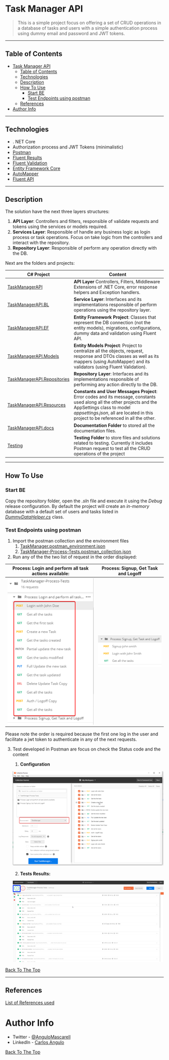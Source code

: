 # Task Manager API

> This is a simple project focus on offering a set of CRUD operations in a database of tasks and users with a simple authentication process using dummy email and password and JWT tokens.

---

## Table of Contents

- [Task Manager API](#task-manager-api)
  - [Table of Contents](#table-of-contents)
  - [Technologies](#technologies)
  - [Description](#description)
  - [How To Use](#how-to-use)
    - [Start BE](#start-be)
    - [Test Endpoints using postman](#test-endpoints-using-postman)
  - [References](#references)
- [Author Info](#author-info)

---

## Technologies

* . NET Core
* Authorization process and JWT Tokens (minimalistic)
* [Postman](https://learning.getpostman.com/docs)
* [Fluent Results ](https://github.com/altmann/FluentResults)
* [Fluent Validation](https://fluentvalidation.net)
* [Entity Framework Core](https://docs.microsoft.com/es-es/ef/core/)
* [AutoMapper](https://automapper.org/) 
* [Fluent API](https://docs.microsoft.com/es-es/ef/ef6/modeling/code-first/fluent/types-and-properties) 


---

## Description

The solution have the next three layers structures:

1. **API Layer**: Controllers and filters, responsible of validate requests and tokens using the services or models required.
2. **Services Layer**: Responsible of handle any business logic as login process or task operations. Focus on take logic from the controllers and interact with the repository.
3. **Repository Layer**: Responsible of perform any operation directly with the DB.

Next are the folders and projects:

| C# Project                                                   | Content                                                                                                                                                                                                                                     |
| ------------------------------------------------------------ | ------------------------------------------------------------------------------------------------------------------------------------------------------------------------------------------------------------------------------------------- |
| [TaskManagerAPI](./TaskManagerAPI)                           | **API Layer** Controllers, Filters, Middleware Extensions of .NET Core, error response helpers and Exception handlers.                                                                                                                      |
| [TaskManagerAPI.BL](./TaskManagerAPI.BL)                     | **Service Layer**: Interfaces and its implementations responsible of perform operations using the repository layer.                                                                                                                         |
| [TaskManagerAPI.EF](./TaskManagerAPI.EF)                     | **Entity Framework Project**: Classes that represent the DB connection (not the entity models), migrations, configurations, dummy data and validation using Fluent API.                                                                     |
| [TaskManagerAPI.Models](./TaskManagerAPI.Models)             | **Entity Models Project**: Project to centralize all the objects, request, response and DTOs classes as well as its mappers (using AutoMapper) and its validators (using Fluent Validation).                                                |
| [TaskManagerAPI.Repositories](./TaskManagerAPI.Repositories) | **Repository Layer**: Interfaces and its implementations responsible of performing any action directly to the DB.                                                                                                                           |
| [TaskManagerAPI.Resources](./TaskManagerAPI.Resources)       | **Constants and User Messages Project**: Error codes and its message, constants used along all the other projects and the AppSettings class to model _appsettings.json_, all are located in this project to be referenced in all the other. |
| [TaskManagerAPI.docs](./TaskManagerAPI.docs)                 | **Documentation Folder** to stored all the documentation files.                                                                                                                                                                             |
| [Testing](./Testing)                                         | **Testing Folder** to store files and solutions related to testing. Currently it includes Postman request to test all the CRUD operations of the project                                                                                    |

---

## How To Use

### Start BE

Copy the repository folder, open the _.sln_ file and execute it using the _Debug_ release configuration. By default the project will create an _in-memory_ database with a default set of users and tasks listed in _[DummyDataHelper.cs](API\TaskManagerAPI\TaskManagerAPI.EF\DbInitializer\DummyDataHelper.cs)_ class.

### Test Endpoints using postman

1. Import the postman collection and the environment files
   1. [TaskManager.postman_environment.json](.\Testing\Postman\TaskManager.postman_environment.json)
   2. [TaskManager-Process-Tests.postman_collection.json](.\Testing\Postman\TaskManager-Process-Tests.postman_collection.json)
2. Run any of the the two list of request in the order displayed:


| **Process: Login and perform all task actions available**:                     | **Process: Signup, Get Task and Logoff**                                         |
| ------------------------------------------------------------------------------ | -------------------------------------------------------------------------------- |
| ![img](./TaskManagerAPI.docs/github/imgs/PostmanRequestsTesting_CRUD_flow.png) | ![img](./TaskManagerAPI.docs/github/imgs/PostmanRequestsTesting_Signup_flow.png) |

Please note the order is required because the first one log in the user and facilitate a jwt token to authenticate in any of the next requests.

3. Test developed in Postman are focus on check the Status code and the content
   1. **Configuration**

    ![img](./TaskManagerAPI.docs/github/imgs/PostmanRunningTest_Config.png)

   2. **Tests Results:**

    ![img](./TaskManagerAPI.docs/github/imgs/PostmanRunningTest_Result.png)

[Back To The Top](#Task-Manager-API)

---

## References

[List of References used](./TaskManagerAPI.docs/References.md)


# Author Info

* Twitter - [@AnguloMascarell](https://twitter.com/angulomascarell)
* LinkedIn - [Carlos Angulo](https://www.linkedin.com/in/angulomascarell)

[Back To The Top](#Task-Manager-API)

